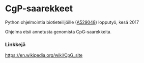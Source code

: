 # CgP-saarekkeet
Python ohjelmointia biotieteilijöille ([A529048](https://courses.helsinki.fi/fi/a529048/117990987)) lopputyö, kesä 2017

Ohjelma etsii annetusta genomista CpG-saarekkeita.


### Linkkejä

https://en.wikipedia.org/wiki/CpG_site
